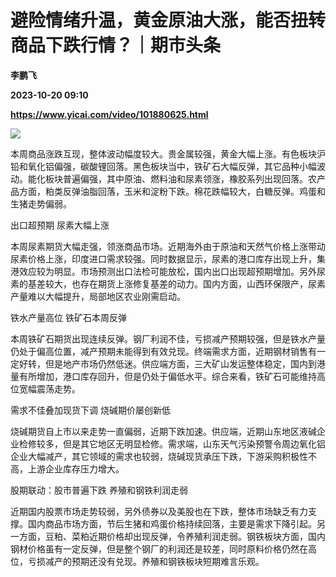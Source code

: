 # 避险情绪升温，黄金原油大涨，能否扭转商品下跌行情？｜期市头条
**李鹏飞**

**2023-10-20 09:10**

**https://www.yicai.com/video/101880625.html**

![](http://imgcdn.yicai.com/vms-new/2023/10/73323b71-25bd-4783-b631-4a656637297f.jpg) 

本周商品涨跌互现，整体波动幅度较大。贵金属较强，黄金大幅上涨。有色板块沪铅和氧化铝偏强，碳酸锂回落。黑色板块当中，铁矿石大幅反弹，其它品种小幅波动。能化板块普遍偏强，其中原油、燃料油和尿素领涨，橡胶系列出现回落。农产品方面，粕类反弹油脂回落，玉米和淀粉下跌。棉花跌幅较大，白糖反弹。鸡蛋和生猪走势偏弱。

出口超预期 尿素大幅上涨

本周尿素期货大幅走强，领涨商品市场。近期海外由于原油和天然气价格上涨带动尿素价格上涨，印度进口需求较强。同时数据显示，尿素的港口库存出现上升，集港效应较为明显。市场预测出口法检可能放松，国内出口出现超预期增加。另外尿素的基差较大，也存在期货上涨修复基差的动力。国内方面，山西环保限产，尿素产量难以大幅提升，局部地区农业刚需启动。

铁水产量高位 铁矿石本周反弹

本周铁矿石期货出现连续反弹。钢厂利润不佳，亏损减产预期较强，但是铁水产量仍处于偏高位置，减产预期未能得到有效兑现。终端需求方面，近期钢材销售有一定好转，但是地产市场仍然低迷。供应端方面，三大矿山发运整体稳定，国内到港量有所增加，港口库存回升，但是仍处于偏低水平。综合来看，铁矿石可能维持高位宽幅震荡走势。

需求不佳叠加现货下调 烧碱期价屡创新低

烧碱期货自上市以来走势一直偏弱，近期下跌加速。供应端，近期山东地区液碱企业检修较多，但是其它地区无明显检修。需求端，山东天气污染预警令周边氧化铝企业大幅减产，其它领域的需求也较弱，烧碱现货承压下跌，下游采购积极性不高，上游企业库存压力增大。

股期联动：股市普遍下跌 养殖和钢铁利润走弱

近期国内股票市场走势较弱，另外债券以及美股也在下跌，整体市场缺乏有力支撑。国内商品市场方面，节后生猪和鸡蛋价格持续回落，主要是需求下降引起。另一方面，豆粕、菜粕近期价格却出现反弹，令养殖利润走弱。钢铁板块方面，国内钢材价格虽有一定反弹，但是整个钢厂的利润还是较差，同时原料价格仍然在高位，亏损减产的预期还没有兑现。养殖和钢铁板块短期难言乐观。